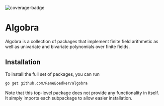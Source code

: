 ![coverage-badge](https://img.shields.io/badge/coverage-91.1%25-brightgreen?cacheSeconds=86400&style=flat)
# Algobra
Algobra is a collection of packages that implement finite field arithmetic as well as univariate and bivariate polynomials over finite fields.

## Installation
To install the full set of packages, you can run
```sh
go get github.com/ReneBoedker/algobra
```
Note that this top-level package does not provide any functionality in itself. It simply imports each subpackage to allow easier installation.

